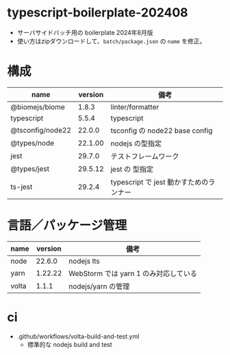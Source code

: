 # typescript-boilerplate-202408

- サーバサイドバッチ用の boilerplate 2024年8月版
- 使い方はzipダウンロードして、`batch/package.json` の `name` を修正。

# 構成

| name             | version | 備考                            |
|------------------|---------|-------------------------------|
| @biomejs/biome   | 1.8.3   | linter/formatter              |
| typescript       | 5.5.4   | typescript                    |
| @tsconfig/node22 | 22.0.0  | tsconfig の node22 base config |
| @types/node      | 22.1.00 | nodejs の型指定                   |
| jest             | 29.7.0  | テストフレームワーク                    |
| @types/jest      | 29.5.12 | jest の 型指定                    |
| ts-jest          | 29.2.4  | typescript で jest 動かすためのランナー  |

# 言語／パッケージ管理

| name  | version | 備考                          |
|-------|---------|-----------------------------|
| node  | 22.6.0  | nodejs lts                  |
| yarn  | 1.22.22 | WebStorm では yarn 1 のみ対応している |
| volta | 1.1.1   | nodejs/yarn の管理             |

# ci

- .github/workflows/volta-build-and-test.yml
  - 標準的な nodejs build and test
